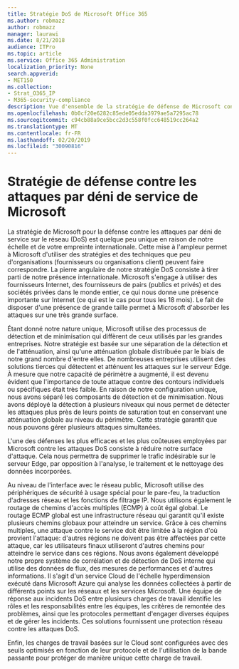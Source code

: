```yaml
---
title: Stratégie DoS de Microsoft Office 365
ms.author: robmazz
author: robmazz
manager: laurawi
ms.date: 8/21/2018
audience: ITPro
ms.topic: article
ms.service: Office 365 Administration
localization_priority: None
search.appverid:
- MET150
ms.collection:
- Strat_O365_IP
- M365-security-compliance
description: Vue d'ensemble de la stratégie de défense de Microsoft concernant la gestion des attaques par déni de service (DoS).
ms.openlocfilehash: 0b0cf20e6282c85ede05edda3979ae5a7295ac78
ms.sourcegitcommit: c94cb88a9ce5bcc2d3c558f0fcc648519cc264a2
ms.translationtype: MT
ms.contentlocale: fr-FR
ms.lasthandoff: 02/20/2019
ms.locfileid: "30090816"
---
```

# <a name="microsofts-denial-of-service-defense-strategy"></a>Stratégie de défense contre les attaques par déni de service de Microsoft

La stratégie de Microsoft pour la défense contre les attaques par déni de service sur le réseau (DoS) est quelque peu unique en raison de notre échelle et de votre empreinte internationale. Cette mise à l'ampleur permet à Microsoft d'utiliser des stratégies et des techniques que peu d'organisations (fournisseurs ou organisations client) peuvent faire correspondre. La pierre angulaire de notre stratégie DoS consiste à tirer parti de notre présence internationale. Microsoft s'engage à utiliser des fournisseurs Internet, des fournisseurs de pairs (publics et privés) et des sociétés privées dans le monde entier, ce qui nous donne une présence importante sur Internet (ce qui est le cas pour tous les 18 mois). Le fait de disposer d'une présence de grande taille permet à Microsoft d'absorber les attaques sur une très grande surface.

Étant donné notre nature unique, Microsoft utilise des processus de détection et de minimisation qui diffèrent de ceux utilisés par les grandes entreprises. Notre stratégie est basée sur une séparation de la détection et de l'atténuation, ainsi qu'une atténuation globale distribuée par le biais de notre grand nombre d'entre elles. De nombreuses entreprises utilisent des solutions tierces qui détectent et atténuent les attaques sur le serveur Edge. À mesure que notre capacité de périmètre a augmenté, il est devenu évident que l'importance de toute attaque contre des contours individuels ou spécifiques était très faible. En raison de notre configuration unique, nous avons séparé les composants de détection et de minimisation. Nous avons déployé la détection à plusieurs niveaux qui nous permet de détecter les attaques plus près de leurs points de saturation tout en conservant une atténuation globale au niveau du périmètre. Cette stratégie garantit que nous pouvons gérer plusieurs attaques simultanées.

L'une des défenses les plus efficaces et les plus coûteuses employées par Microsoft contre les attaques DoS consiste à réduire notre surface d'attaque. Cela nous permettra de supprimer le trafic indésirable sur le serveur Edge, par opposition à l'analyse, le traitement et le nettoyage des données incorporées.

Au niveau de l'interface avec le réseau public, Microsoft utilise des périphériques de sécurité à usage spécial pour le pare-feu, la traduction d'adresses réseau et les fonctions de filtrage IP. Nous utilisons également le routage de chemins d'accès multiples (ECMP) à coût égal global. Le routage ECMP global est une infrastructure réseau qui garantit qu'il existe plusieurs chemins globaux pour atteindre un service. Grâce à ces chemins multiples, une attaque contre le service doit être limitée à la région d'où provient l'attaque: d'autres régions ne doivent pas être affectées par cette attaque, car les utilisateurs finaux utiliseront d'autres chemins pour atteindre le service dans ces régions. Nous avons également développé notre propre système de corrélation et de détection de DoS interne qui utilise des données de flux, des mesures de performances et d'autres informations. Il s'agit d'un service Cloud de l'échelle hyperdimension exécuté dans Microsoft Azure qui analyse les données collectées à partir de différents points sur les réseaux et les services Microsoft. Une équipe de réponse aux incidents DoS entre plusieurs charges de travail identifie les rôles et les responsabilités entre les équipes, les critères de remontée des problèmes, ainsi que les protocoles permettant d'engager diverses équipes et de gérer les incidents. Ces solutions fournissent une protection réseau contre les attaques DoS.

Enfin, les charges de travail basées sur le Cloud sont configurées avec des seuils optimisés en fonction de leur protocole et de l'utilisation de la bande passante pour protéger de manière unique cette charge de travail.

